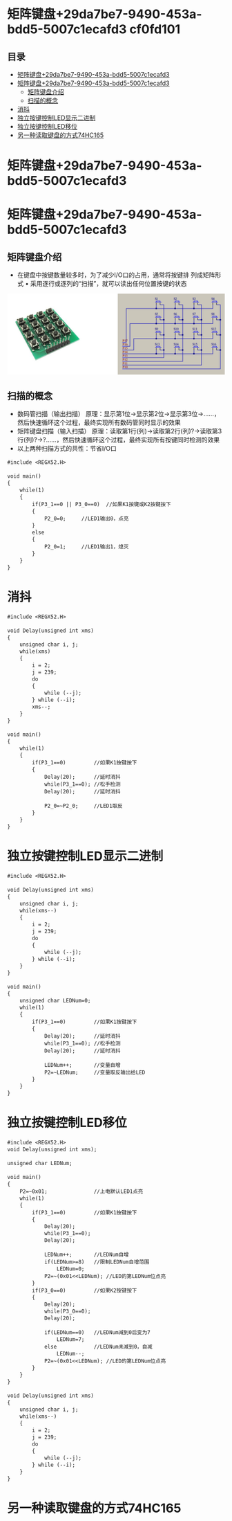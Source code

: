 # 矩阵键盘+29da7be7-9490-453a-bdd5-5007c1ecafd3 cf0fd101

## 目录

-   [矩阵键盘+29da7be7-9490-453a-bdd5-5007c1ecafd3](#矩阵键盘29da7be7-9490-453a-bdd5-5007c1ecafd3 "矩阵键盘+29da7be7-9490-453a-bdd5-5007c1ecafd3")
-   [矩阵键盘+29da7be7-9490-453a-bdd5-5007c1ecafd3](#矩阵键盘29da7be7-9490-453a-bdd5-5007c1ecafd3 "矩阵键盘+29da7be7-9490-453a-bdd5-5007c1ecafd3")
    -   [矩阵键盘介绍](#矩阵键盘介绍 "矩阵键盘介绍")
    -   [扫描的概念](#扫描的概念 "扫描的概念")
-   [消抖](#消抖 "消抖")
-   [独立按键控制LED显示二进制](#独立按键控制LED显示二进制 "独立按键控制LED显示二进制")
-   [独立按键控制LED移位](#独立按键控制LED移位 "独立按键控制LED移位")
-   [另一种读取键盘的方式74HC165](#另一种读取键盘的方式74HC165 "另一种读取键盘的方式74HC165")

# 矩阵键盘+29da7be7-9490-453a-bdd5-5007c1ecafd3

# 矩阵键盘+29da7be7-9490-453a-bdd5-5007c1ecafd3

## 矩阵键盘介绍

-   在键盘中按键数量较多时，为了减少I/O口的占用，通常将按键排 列成矩阵形式 • 采用逐行或逐列的“扫描”，就可以读出任何位置按键的状态

![](image/w-y6raxk-p_AecIg2wTdA_28_eP3p5Y0.png)

## 扫描的概念

-   数码管扫描（输出扫描） 原理：显示第1位→显示第2位→显示第3位→……，然后快速循环这个过程，最终实现所有数码管同时显示的效果
-   矩阵键盘扫描（输入扫描） 原理：读取第1行(列)→读取第2行(列)?→读取第3行(列)?→?……，然后快速循环这个过程，最终实现所有按键同时检测的效果
-   以上两种扫描方式的共性：节省I/O口

```纯文本
#include <REGX52.H>

void main()
{
    while(1)
    {
        if(P3_1==0 || P3_0==0)  //如果K1按键或K2按键按下
        {
            P2_0=0;     //LED1输出0，点亮
        }
        else
        {
            P2_0=1;     //LED1输出1，熄灭
        }
    }
}
```

# 消抖

```纯文本
#include <REGX52.H>

void Delay(unsigned int xms)
{
    unsigned char i, j;
    while(xms)
    {
        i = 2;
        j = 239;
        do
        {
            while (--j);
        } while (--i);
        xms--;
    }
}

void main()
{
    while(1)
    {
        if(P3_1==0)         //如果K1按键按下
        {
            Delay(20);      //延时消抖
            while(P3_1==0); //松手检测
            Delay(20);      //延时消抖

            P2_0=~P2_0;     //LED1取反
        }
    }
}
```

# 独立按键控制LED显示二进制

```纯文本
#include <REGX52.H>

void Delay(unsigned int xms)
{
    unsigned char i, j;
    while(xms--)
    {
        i = 2;
        j = 239;
        do
        {
            while (--j);
        } while (--i);
    }
}

void main()
{
    unsigned char LEDNum=0;
    while(1)
    {
        if(P3_1==0)         //如果K1按键按下
        {
            Delay(20);      //延时消抖
            while(P3_1==0); //松手检测
            Delay(20);      //延时消抖

            LEDNum++;       //变量自增
            P2=~LEDNum;     //变量取反输出给LED
        }
    }
}
```

# 独立按键控制LED移位

```纯文本
#include <REGX52.H>
void Delay(unsigned int xms);

unsigned char LEDNum;

void main()
{
    P2=~0x01;               //上电默认LED1点亮
    while(1)
    {
        if(P3_1==0)         //如果K1按键按下
        {
            Delay(20);
            while(P3_1==0);
            Delay(20);

            LEDNum++;       //LEDNum自增
            if(LEDNum>=8)   //限制LEDNum自增范围
                LEDNum=0;
            P2=~(0x01<<LEDNum); //LED的第LEDNum位点亮
        }
        if(P3_0==0)         //如果K2按键按下
        {
            Delay(20);
            while(P3_0==0);
            Delay(20);

            if(LEDNum==0)   //LEDNum减到0后变为7
                LEDNum=7;
            else            //LEDNum未减到0，自减
                LEDNum--;
            P2=~(0x01<<LEDNum); //LED的第LEDNum位点亮
        }
    }
}

void Delay(unsigned int xms)
{
    unsigned char i, j;
    while(xms--)
    {
        i = 2;
        j = 239;
        do
        {
            while (--j);
        } while (--i);
    }
}

```

# 另一种读取键盘的方式74HC165
